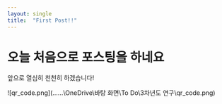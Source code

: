 ```yaml
---
layout: single
title:  "First Post!!"
---
```


# 오늘 처음으로 포스팅을 하네요

앞으로 열심히 천천히 하겠습니다!

![qr_code.png](..\..\..\OneDrive\바탕 화면\To Do\3차년도 연구\qr_code.png)
